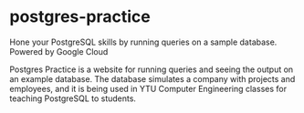 # postgres-practice
Hone your PostgreSQL skills by running queries on a sample database. Powered by Google Cloud

Postgres Practice is a website for running queries and seeing the output on an example database. The database simulates a company with projects and employees, and it is being used in YTU Computer Engineering classes for teaching PostgreSQL to students.





